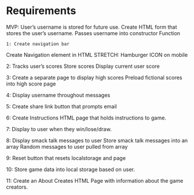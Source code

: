 # Requirements

MVP: User’s username is stored for future use.
Create HTML form that stores the user’s username.
Passes username into constructor Function

	1: Create navigation bar 
  Create Navigation element in HTML
  STRETCH: Hamburger ICON on mobile

  2: Tracks user’s scores
  Store scores
  Display current user score

  3: Create a separate page to display high scores
  Preload fictional scores into high score page

  4: Display username throughout messages

  5: Create share link button that prompts email

  6: Create Instructions HTML page that holds instructions to game.

  7: Display to user when they win/lose/draw.

  8: Display smack talk messages to user
  Store smack talk messages into an array
  Random messages to user pulled from array

  9: Reset button that resets localstorage and page

  10: Store game data into local storage based on user.

  11: Create an About Creates HTML Page with information about the game creators.